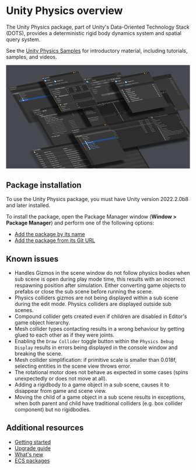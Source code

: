 # Unity Physics overview

The Unity Physics package, part of Unity's Data-Oriented Technology Stack (DOTS), provides a deterministic rigid body dynamics system and spatial query system.

See the [Unity Physics Samples](https://github.com/Unity-Technologies/EntityComponentSystemSamples/tree/master/PhysicsSamples) for introductory material, including tutorials, samples, and videos.

![](images/entities-splash-image.png)

## Package installation

To use the Unity Physics package, you must have Unity version 2022.2.0b8 and later installed.

To install the package, open the Package Manager window (**Window &gt; Package Manager**) and perform one of the following options:

* [Add the package by its name](xref:upm-ui-quick)
* [Add the package from its Git URL](xref:upm-ui-giturl)

## Known issues

* Handles Gizmos in the scene window do not follow physics bodies when sub scene is open during play mode time, this results with an incorrect respawning position after simulation. Either converting game objects to prefabs or close the sub scene before running the scene.
* Physics colliders gizmos are not being displayed within a sub scene during the edit mode. Physics colliders are displayed outside sub scenes.
* Compound collider gets created even if children are disabled in Editor's game object hierarchy.
* Mesh collider types contacting results in a wrong behaviour by getting glued to each other as if they were joints.
* Enabling the `Draw Collider` toggle button within the `Physics Debug Display` results in errors being displayed in the console window and breaking the scene.
* Mesh collider simplification: if primitive scale is smaller than 0.018f, selecting entities in the scene view throws error.
* The rotational motor does not behave as expected in some cases (spins unexpectedly or does not move at all).
* Adding a rigidbody to a game object in a sub scene, causes it to disappear from game and scene view.
* Moving the child of a game object in a sub scene results in exceptions, when both parent and child have traditional colliders (e.g. box collider component) but no rigidbodies.

## Additional resources

* [Getting started](getting-started.md)
* [Upgrade guide](upgrade-guide.md)
* [What's new](whats-new.md)
* [ECS packages](ecs-packages.md)
